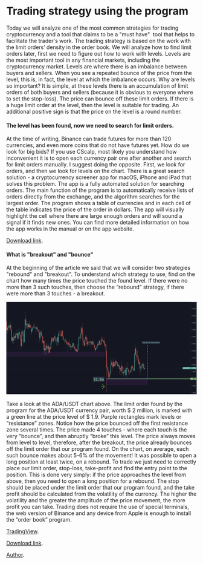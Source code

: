 # Trading strategy using the program

Today we will analyze one of the most common strategies for trading cryptocurrency and a tool that claims to be a "must have"  tool that helps to facilitate the trader's work. The trading strategy is based on the work with the limit orders’ density in the order book. We will analyze how to find limit orders later, first we need to figure out how to work with levels.
Levels are the most important tool in any financial markets, including the cryptocurrency market. Levels are where there is an imbalance between buyers and sellers.
When you see a repeated bounce of the price from the level, this is, in fact, the level at which the imbalance occurs.
Why are levels so important? It is simple, at these levels there is an accumulation of limit orders of both buyers and sellers (because it is obvious to everyone where to set the stop-loss). The price can bounce off these limit orders. If there is a huge limit order at the level, then the level is suitable for trading. An additional positive sign is that the price on the level is a round number.

#### The level has been found, now we need to search for limit orders.

At the time of writing, Binance can trade futures for more than 120 currencies, and even more coins that do not have futures yet. How do we look for big bids?
If you use CScalp, most likely you understand how inconvenient it is to open each currency pair one after another and search for limit orders manually. I suggest doing the opposite. First, we look for orders, and then we look for levels on the chart.
There is a great search solution - a cryptocurrency screener app for macOS, iPhone and iPad that solves this problem. The app is a fully automated solution for searching orders. The main function of the program is to automatically receive lists of orders directly from the exchange, and the algorithm searches for the largest order. The program shows a table of currencies and in each cell of the table indicates the price of the order in dollars. The app will visually highlight the cell where there are large enough orders and will sound a signal if it finds new ones. You can find more detailed information on how the app works in the manual or on the app website.

[Download link](https://apps.apple.com/app/id1590351885).

#### What is "breakout" and "bounce"

At the beginning of the article we said that we will consider two strategies "rebound" and "breakout". To understand which strategy to use, find on the chart how many times the price touched the found level. If there were no more than 3 such touches, then choose the “rebound” strategy, if there were more than 3 touches - a breakout.

![chart adausdt](images/chart_adausdt.png)

Take a look at the ADA/USDT chart above. The limit order found by the program for the ADA/USDT currency pair, worth $ 2 million, is marked with a green line at the price level of $ 1.9.
Purple rectangles mark levels or “resistance” zones.
Notice how the price bounced off the first resistance zone several times. The price made 4 touches - where each touch is the very “bounce”, and then abruptly “broke” this level. The price always moves from level to level, therefore, after the breakout, the price already bounces off the limit order that our program found. On the chart, on average, each such bounce makes about 5-6% of the movement! It was possible to open a long position at least twice, on a rebound.
To trade we just need to correctly place our limit order, stop-loss, take-profit and find the entry point to the position. This is done very simply: if the price approaches the level from above, then you need to open a long position for a rebound. The stop should be placed under the limit order that our program found, and the take profit should be calculated from the volatility of the currency. The higher the volatility and the greater the amplitude of the price movement, the more profit you can take.
Trading does not require the use of special terminals, the web version of Binance and any device from Apple is enough to install the “order book” program.

[TradingView](https://ru.tradingview.com/chart/ADAUSDT/5b16LrQa-order-book-trading/).

[Download link](https://apps.apple.com/app/id1590351885).

[Author](t.me/engineerios).
